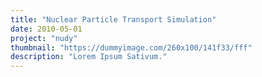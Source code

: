 ```yaml
---
title: "Nuclear Particle Transport Simulation"
date: 2010-05-01
project: "nudy"
thumbnail: "https://dummyimage.com/260x100/141f33/fff"
description: "Lorem Ipsum Sativum."
---
```

